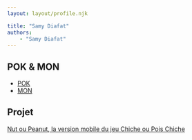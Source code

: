 ```yaml
---
layout: layout/profile.njk

title: "Samy Diafat"
authors:
    - "Samy Diafat"
---
```


## POK & MON

* [POK](./pok)
* [MON](./mon)

## Projet

[Nut ou Peanut, la version mobile du jeu Chiche ou Pois Chiche](../../../projets/2023-20Y24/Chiche-ou-pois-chiche)
